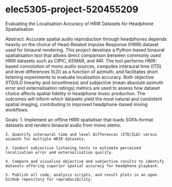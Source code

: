 # elec5305-project-520455209

Evaluating the Localisation Accuracy of HRIR Datasets for Headphone Spatialisation

Abstract:
Accurate spatial audio reproduction through headphones depends heavily on the choice of Head-Related Impulse Response (HRIR) dataset used for binaural rendering. This project develops a Python-based binaural spatialisation tool that allows direct comparison between commonly used HRIR datasets such as CIPIC, KEMAR, and ARI. The tool performs HRIR-based convolution of mono audio sources, computes interaural time (ITD) and level differences (ILD) as a function of azimuth, and facilitates short listening experiments to evaluate localisation accuracy. Both objective (ITD/ILD linearity and smoothness) and subjective (mean absolute azimuth error and externalisation ratings) metrics are used to assess how dataset choice affects spatial fidelity in headphone music production. The outcomes will inform which datasets yield the most natural and consistent spatial imaging, contributing to improved headphone-based mixing workflows.

Goals:
	1. Implement an offline HRIR spatialiser that loads SOFA-format datasets and renders binaural audio from mono stems.
	
	2. Quantify interaural time and level differences (ITD/ILD) versus azimuth for multiple HRIR datasets.
	
	3. Conduct subjective listening tests to estimate perceived localisation error and externalisation quality.
	
	4. Compare and visualise objective and subjective results to identify datasets offering superior spatial accuracy for headphone playback.
	
	5. Publish all code, analysis scripts, and result plots in an open GitHub repository for reproducibility.
	

